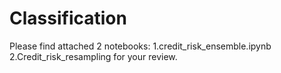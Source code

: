# Classification

Please find attached 2 notebooks: 1.credit_risk_ensemble.ipynb 2.Credit_risk_resampling for your review.

